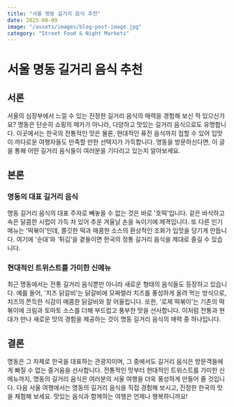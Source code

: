 ```yaml
---
title: "서울 명동 길거리 음식 추천"
date: 2025-08-09
image: "/assets/images/blog-post-image.jpg"
category: "Street Food & Night Markets"
---
```

# 서울 명동 길거리 음식 추천

## 서론
서울의 심장부에서 느낄 수 있는 진정한 길거리 음식의 매력을 경험해 보신 적 있으신가요? 명동은 단순히 쇼핑의 메카가 아니라, 다양하고 맛있는 길거리 음식으로도 유명합니다. 이곳에서는 한국의 전통적인 맛은 물론, 현대적인 퓨전 음식까지 접할 수 있어 입맛이 까다로운 여행자들도 만족할 만한 선택지가 가득합니다. 명동을 방문하신다면, 이 글을 통해 어떤 길거리 음식들이 여러분을 기다리고 있는지 알아보세요.

## 본론
### 명동의 대표 길거리 음식
명동 길거리 음식의 대표 주자로 빼놓을 수 없는 것은 바로 '호떡'입니다. 겉은 바삭하고 속은 달콤한 시럽이 가득 차 있어 추운 겨울날 손을 녹이기에 제격입니다. 또 다른 인기 메뉴는 '떡볶이'인데, 쫄깃한 떡과 매콤한 소스의 환상적인 조화가 입맛을 당기게 만듭니다. 여기에 '순대'와 '튀김'을 곁들이면 한국의 정통 길거리 음식을 제대로 즐길 수 있습니다.

### 현대적인 트위스트를 가미한 신메뉴
최근 명동에서는 전통 길거리 음식뿐만 아니라 새로운 형태의 음식들도 등장하고 있습니다. 예를 들어, '치즈 닭갈비'는 닭갈비에 모짜렐라 치즈를 풍성하게 올려 먹는 방식으로, 치즈의 쫀득한 식감이 매콤한 닭갈비와 잘 어울립니다. 또한, '로제 떡볶이'는 기존의 떡볶이에 크림과 토마토 소스를 더해 부드럽고 풍부한 맛을 선사합니다. 이처럼 전통과 현대가 만나 새로운 맛의 경험을 제공하는 것이 명동 길거리 음식의 매력 중 하나입니다.

## 결론
명동은 그 자체로 한국을 대표하는 관광지이며, 그 중에서도 길거리 음식은 방문객들에게 빠질 수 없는 즐거움을 선사합니다. 전통적인 맛부터 현대적인 트위스트를 가미한 신메뉴까지, 명동의 길거리 음식은 여러분의 서울 여행을 더욱 풍성하게 만들어 줄 것입니다. 다음 서울 여행에서는 명동의 길거리 음식을 직접 경험해 보시고, 진정한 한국의 맛을 체험해 보세요. 맛있는 음식과 함께하는 여행은 언제나 행복하니까요!